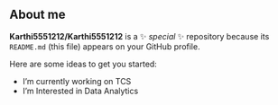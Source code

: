 ## About me


**Karthi5551212/Karthi5551212** is a ✨ _special_ ✨ repository because its `README.md` (this file) appears on your GitHub profile.

Here are some ideas to get you started:

- I’m currently working on TCS
- I’m Interested in Data Analytics

